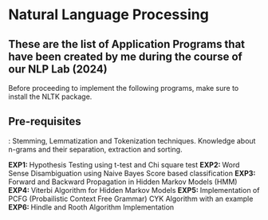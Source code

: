 
<h1><b> Natural Language Processing</b> </h1>
<h2>These are the list of Application Programs that have been created by me during the course of our NLP Lab (2024) </h2>
Before proceeding to implement the following programs, make sure to install the NLTK package.

<h2><b>Pre-requisites</b></h2>:
Stemming, Lemmatization and Tokenization techniques. Knowledge about n-grams and their separation, extraction and sorting. 


 <b>EXP1: </b>Hypothesis Testing using t-test and  Chi square test
 <b>EXP2: </b>Word Sense Disambiguation using Naive Bayes Score based classification
 <b>EXP3: </b>Forward and Backward Propagation in Hidden Markov Models (HMM)
 <b>EXP4: </b>Viterbi Algorithm for Hidden Markov Models
 <b>EXP5: </b>Implementation of PCFG (Probailistic Context Free Grammar) CYK Algorithm with an example
 <b>EXP6: </b>Hindle and Rooth Algorithm Implementation




